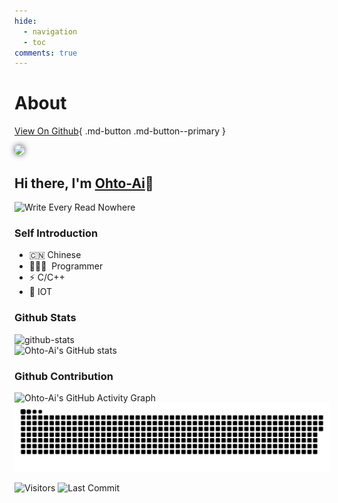 ```yaml
---
hide:
  - navigation
  - toc
comments: true
---
```

# About
[View On Github](//github.com/Ohto-Ai){ .md-button .md-button--primary }

<img src='//avatars.githubusercontent.com/Ohto-Ai?size=200' width=200 style='border-radius:50%; box-shadow: 0px 0px 10px rgb(82 82 82)'>  

## Hi there, I'm [Ohto-Ai](https://ohtoai.top)👋
![Write Every Read Nowhere][github-sub-title:img]


### Self Introduction
- 🇨🇳 Chinese
- 🧑🏻‍💻 &nbsp;Programmer
- ⚡ C/C++
- 💼 IOT

### Github Stats

![github-stats][github-stats:img]  
![Ohto-Ai's GitHub stats][github-lang:img]  

### Github Contribution

![Ohto-Ai's GitHub Activity Graph][github-activity-graph:img]  
![snake](https://raw.githubusercontent.com/Ohto-Ai/Ohto-Ai/master/assets/github-contribution-grid-snake.svg)

![Visitors][github-vistors:badge]
![Last Commit][github-last-commit:badge]

[github-sub-title:img]: https://readme-typing-svg.herokuapp.com?font=Segoe+Script&center=true&lines=Write+Everywhere%2C+Read+Nowhere.
[github-stats:img]: https://github-readme-stats.vercel.app/api?username=Ohto-Ai&show_icons=true&theme=highcontrast&count_private=true&include_all_commits=true
[github-lang:img]: https://github-readme-stats.vercel.app/api/top-langs/?username=Ohto-Ai&layout=compact&theme=highcontrast
[github-activity-graph:img]: https://activity-graph.herokuapp.com/graph?username=Ohto-Ai&theme=xcode
[github-vistors:badge]: https://komarev.com/ghpvc/?username=Ohto-Ai&style=flat&labelColor=black&logo=github&label=PROFILE+VIEWS&color=29bf12
[github-last-commit:badge]: https://img.shields.io/github/last-commit/Ohto-Ai/Ohto-Ai?logo=markdown&label=LAST+UPDATE&color=29bf12&style=flat
